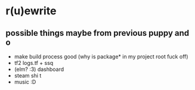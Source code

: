 # r(u)ewrite

## possible things maybe from previous puppy and o
* make build process good (why is package* in my project root fuck off)
* tf2 logs.tf + ssq
* (elm? :3) dashboard
* steam shi t
* music :D
